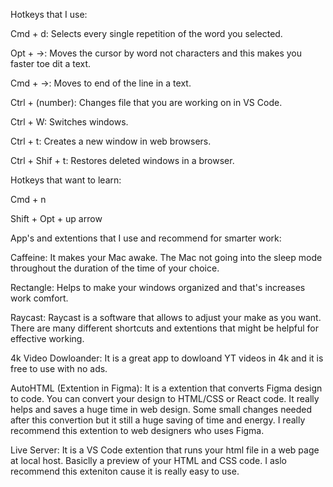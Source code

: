 Hotkeys that I use:

Cmd + d: Selects every single repetition of the word you selected.

Opt + ->: Moves the cursor by word not characters and this makes you faster toe dit a text.

Cmd + ->: Moves to end of the line in a text.

Ctrl + (number): Changes file that you are working on in VS Code.

Ctrl + W: Switches windows.

Ctrl + t: Creates a new window in web browsers.

Ctrl + Shif + t: Restores deleted windows in a browser.

Hotkeys that want to learn:

Cmd + n

Shift + Opt + up arrow

App's and extentions that I use and recommend for smarter work:


Caffeine: It makes your Mac awake. The Mac not going into the sleep mode throughout the duration of the time of your choice.

Rectangle: Helps to make your windows organized and that's increases work comfort.

Raycast: Raycast is a software that allows to adjust your make as you want. There are many different shortcuts and extentions that might be helpful for effective working.

4k Video Dowloander: It is a great app to dowloand YT videos in 4k and it is free to use with no ads.

AutoHTML (Extention in Figma): It is a extention that converts Figma design to code. You can convert your design to HTML/CSS or React code. It really helps and saves a huge time in web design. Some small changes needed after this convertion but it still a huge saving of time and energy. I really recommend this extention to web designers who uses Figma.

Live Server: It is a VS Code extention that runs your html file in a web page at local host. Basiclly a preview of your HTML and CSS code. I aslo recommend this exteniton cause it is really easy to use.

